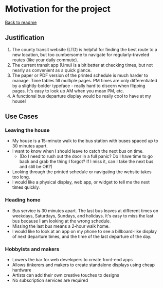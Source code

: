 # Motivation for the project

[Back to readme](../readme.md)

## Justification

1. The county transit website (LTD) is helpful for finding the best route to a new location, but too cumbersome to navigate for regularly-traveled routes (like your daily commute).
2. The current transit app (Umu) is a bit better at checking times, but not nearly as convenient as a quick glance.
3. The paper or PDF version of the printed schedule is much harder to manage. Time tables fill multiple pages. PM times are only differentiated by a slightly-bolder typeface - really hard to discern when flipping pages. It's easy to look up AM when you mean PM, etc.
4. A functional bus departure display would be really cool to have at my house!

## Use Cases

### Leaving the house

- My house is a 15-minute walk to the bus station with buses spaced up to 30 minutes apart.
- I want to know when I should leave to catch the next bus on time.
  - (Do I need to rush out the door in a full panic? Do I have time to go back and grab the thing I forgot? If I miss it, can I take the next bus and still be OK?)
- Looking through the printed schedule or navigating the website takes too long.
- I would like a physical display, web app, or widget to tell me the next times quickly.

### Heading home

- Bus service is 30 minutes apart. The last bus leaves at different times on weekdays, Saturdays, Sundays, and holidays. It's easy to miss the last bus because I am looking at the wrong schedule.
- Missing the last bus means a 2-hour walk home.
- I would like to look at an app on my phone to see a billboard-like display of next departure times, and the time of the last departure of the day.

### Hobbyists and makers

- Lowers the bar for web developers to create front-end apps
- Allows tinkerers and makers to create standalone displays using cheap hardware
- Artists can add their own creative touches to designs
- No subscription services are required
